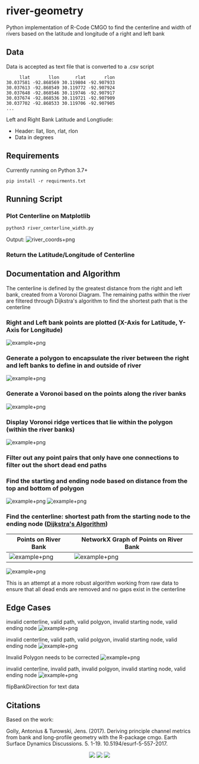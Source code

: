 # river-geometry

Python implementation of R-Code CMGO to find the centerline and width of rivers based on the latitude and longitude of a right and left bank

## Data
Data is accepted as text file that is converted to a .csv script

```
     llat       llon      rlat       rlon
30.037581 -92.868569 30.119804 -92.907933
30.037613 -92.868549 30.119772 -92.907924
30.037648 -92.868546 30.119746 -92.907917
30.037674 -92.868536 30.119721 -92.907909
30.037702 -92.868533 30.119706 -92.907905
...
```

Left and Right Bank Latitude and Longtiude:
- Header: llat, llon, rlat, rlon
- Data in degrees

## Requirements
Currently running on Python 3.7+

```
pip install -r requirments.txt
```

## Running Script

### Plot Centerline on Matplotlib

```python
python3 river_centerline_width.py 
```

Output:
![river_coords+png](https://raw.githubusercontent.com/cyschneck/river-geometry/main/data/river_coords.png)

### Return the Latitude/Longitude of Centerline

## Documentation and Algorithm

The centerline is defined by the greatest distance from the right and left bank, created from a Voronoi Diagram. The remaining paths within the river are filtered through Dijkstra's algorithm to find the shortest path that is the centerline

### Right and Left bank points are plotted (X-Axis for Latitude, Y-Axis for Longitude)
![example+png](https://raw.githubusercontent.com/cyschneck/river-geometry/main/data/doc_examples/example1.png)

### Generate a polygon to encapsulate the river between the right and left banks to define in and outside of river
![example+png](https://raw.githubusercontent.com/cyschneck/river-geometry/main/data/doc_examples/example2.png)

### Generate a Voronoi based on the points along the river banks
![example+png](https://raw.githubusercontent.com/cyschneck/river-geometry/main/data/doc_examples/example3.png)

### Display Voronoi ridge vertices that lie within the polygon (within the river banks)
![example+png](https://raw.githubusercontent.com/cyschneck/river-geometry/main/data/doc_examples/example4.png)

### Filter out any point pairs that only have one connections to filter out the short dead end paths

###  Find the starting and ending node based on distance from the top and bottom of polygon
![example+png](https://raw.githubusercontent.com/cyschneck/river-geometry/main/data/doc_examples/example6.png)
![example+png](https://raw.githubusercontent.com/cyschneck/river-geometry/main/data/doc_examples/example7.png)

### Find the centerline: shortest path from the starting node to the ending node ([Dijkstra's Algorithm](https://networkx.org/documentation/stable/reference/algorithms/generated/networkx.algorithms.shortest_paths.generic.shortest_path.html#networkx.algorithms.shortest_paths.generic.shortest_path))
| Points on River Bank | NetworkX Graph of Points on River Bank |
| ------------- | ------------- |
| ![example+png](https://raw.githubusercontent.com/cyschneck/river-geometry/main/data/doc_examples/example10.png) | ![example+png](https://raw.githubusercontent.com/cyschneck/river-geometry/main/data/doc_examples/example9.png) |

![example+png](https://raw.githubusercontent.com/cyschneck/river-geometry/main/data/doc_examples/example8.png)

This is an attempt at a more robust algorithm working from raw data to ensure that all dead ends are removed and no gaps exist in the centerline

## Edge Cases
invalid centerline, valid path, valid polgyon, invalid starting node, valid ending node
![example+png](https://raw.githubusercontent.com/cyschneck/river-geometry/main/data/doc_examples/invalid_example1.png)

invalid centerline, valid path, valid polgyon, invalid starting node, valid ending node
![example+png](https://raw.githubusercontent.com/cyschneck/river-geometry/main/data/doc_examples/invalid_example2.png)

Invalid Polygon needs to be corrected
![example+png](https://raw.githubusercontent.com/cyschneck/river-geometry/main/data/doc_examples/invalid_example3.png)

invalid centerline, invalid path, invalid polgyon, invalid starting node, valid ending node
![example+png](https://raw.githubusercontent.com/cyschneck/river-geometry/main/data/doc_examples/invalid_example4.png)

flipBankDirection for text data

## Citations
Based on the work:

Golly, Antonius & Turowski, Jens. (2017). Deriving principle channel metrics from bank and long-profile geometry with the R-package cmgo. Earth Surface Dynamics Discussions. 5. 1-19. 10.5194/esurf-5-557-2017. 

 <p align="center">
  <img src="https://user-images.githubusercontent.com/22159116/222872092-e0b579cc-4f84-4f49-aa53-397785fb9bf2.png" />
  <img src="https://user-images.githubusercontent.com/22159116/222872119-7c485ee2-4ffd-413a-9e4f-b043b122d2bb.png" />
  <img src="https://user-images.githubusercontent.com/22159116/222872019-12931138-9e10-4e51-aa1e-552e72d09af0.png" />
</p>


